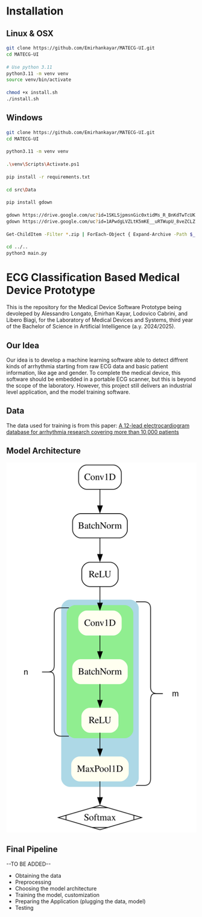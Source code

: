 # Installation
## Linux & OSX
```sh
git clone https://github.com/Emirhankayar/MATECG-UI.git
cd MATECG-UI

# Use python 3.11
python3.11 -m venv venv
source venv/bin/activate

chmod +x install.sh
./install.sh
```
## Windows
```sh
git clone https://github.com/Emirhankayar/MATECG-UI.git
cd MATECG-UI

python3.11 -m venv venv

.\venv\Scripts\Activate.ps1

pip install -r requirements.txt

cd src\Data

pip install gdown

gdown https://drive.google.com/uc?id=1SKLSjpmsnGic0xtidMs_R_BnKdTwTcUK
gdown https://drive.google.com/uc?id=1APwdgLVZLtK5mKE__uRTWupU_8veZCLZ

Get-ChildItem -Filter *.zip | ForEach-Object { Expand-Archive -Path $_.FullName -DestinationPath "." }

cd ../..
python3 main.py

```
# ECG Classification Based Medical Device Prototype
This is the repository for the Medical Device Software Prototype being devoleped by Alessandro Longato, Emirhan Kayar, Lodovico Cabrini, and Libero Biagi, for the Laboratory of Medical Devices and Systems, third year of the Bachelor of Science in Artificial Intelligence (a.y. 2024/2025).

## Our Idea
Our idea is to develop a machine learning software able to detect diffrent kinds of arrhythmia starting from raw ECG data and basic patient information, like age and gender. To complete the medical device, this software should be embedded in a portable ECG scanner, but this is beyond the scope of the laboratory. However, this project still delivers an industrial level application, and the model training software.

## Data
The data used for training is from this paper: [A 12-lead electrocardiogram database for arrhythmia research covering more than 10,000 patients](https://www.nature.com/articles/s41597-020-0386-x)

## Model Architecture  
![Model Architecture](src/Models/architecture.svg)

## Final Pipeline
--TO BE ADDED--
- Obtaining the data
- Preprocessing
- Choosing the model architecture
- Training the model, customization
- Preparing the Application (plugging the data, model)
- Testing


